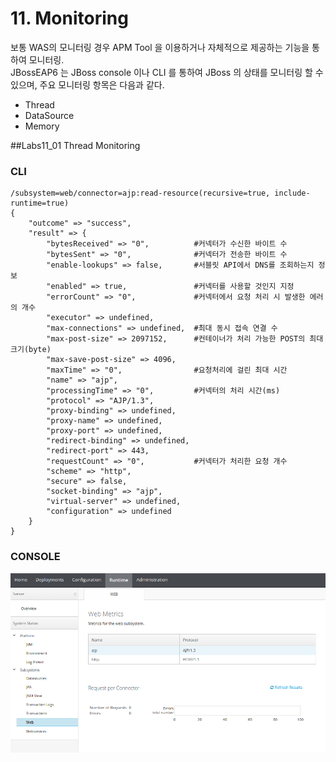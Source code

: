 # 11. Monitoring 


보통 WAS의 모니터링 경우 APM Tool 을 이용하거나 자체적으로 제공하는 기능을 통하여 모니터링.  
JBossEAP6 는 JBoss console 이나 CLI 를 통하여 JBoss 의 상태를 모니터링 할 수 있으며,  주요 모니터링 항목은 다음과 같다.

 - Thread 
 - DataSource
 - Memory 


##Labs11_01 Thread Monitoring

### CLI
```
/subsystem=web/connector=ajp:read-resource(recursive=true, include-runtime=true)
{
    "outcome" => "success",
    "result" => {
        "bytesReceived" => "0",          #커넥터가 수신한 바이트 수 
        "bytesSent" => "0",              #커넥터가 전송한 바이트 수 
        "enable-lookups" => false,       #서블릿 API에서 DNS를 조회하는지 정보
        "enabled" => true,               #커넥터를 사용할 것인지 지정
        "errorCount" => "0",             #커넥터에서 요청 처리 시 발생한 에러의 개수
        "executor" => undefined,
        "max-connections" => undefined,  #최대 동시 접속 연결 수
        "max-post-size" => 2097152,      #컨테이너가 처리 가능한 POST의 최대 크기(byte)
        "max-save-post-size" => 4096,
        "maxTime" => "0",                #요청처리에 걸린 최대 시간
        "name" => "ajp",
        "processingTime" => "0",         #커넥터의 처리 시간(ms)
        "protocol" => "AJP/1.3",         
        "proxy-binding" => undefined,    
        "proxy-name" => undefined,
        "proxy-port" => undefined,
        "redirect-binding" => undefined,
        "redirect-port" => 443,
        "requestCount" => "0",           #커넥터가 처리한 요청 개수
        "scheme" => "http",
        "secure" => false,
        "socket-binding" => "ajp",
        "virtual-server" => undefined,
        "configuration" => undefined
    }
}
```
### CONSOLE
![Lab11](쓰레드.png)
